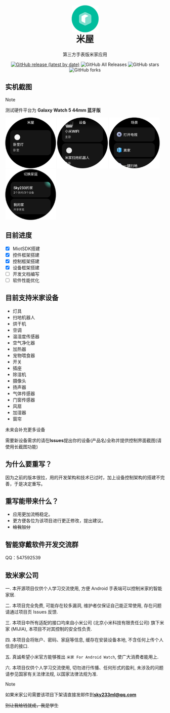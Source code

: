 <div align="center">


<img width="85" height="85" alt="" src="./image/icon.png" style="transform: translateY(42px)">

# 米屋

第三方手表版米家应用

[![GitHub release (latest by date)](https://img.shields.io/github/v/release/sky130/MiWu)](https://github.com/sky130/MiWu/releases)  ![GitHub All Releases](https://img.shields.io/github/downloads/sky130/MiWu/total) ![GitHub stars](https://img.shields.io/github/stars/sky130/MiWu?style=flat) ![GitHub forks](https://img.shields.io/github/forks/sky130/MiWu)

</div>

<!--
![MiWu](https://socialify.git.ci/sky130/MiWu/image?description=1&font=Jost&forks=1&issues=1&logo=https%3A%2F%2Fraw.githubusercontent.com%2Fsky130%2FMiWu%2Fmaster%2Fimage%2Ficon.png&name=1&owner=1&pulls=1&stargazers=1&theme=Light)
-->

## 实机截图

> [!NOTE]
> 测试硬件平台为 **Galaxy Watch 5 44mm 蓝牙版**

<img width="160" alt="" src="./image/1.png"/> <img width="160" alt="" src="./image/2.png"/> <img width="160" alt="" src="./image/3.png"/> <img width="160" alt="" src="./image/4.png"/>

## 目前进度

- [x] MiotSDK搭建
- [x] 控件框架搭建
- [x] 控制框架搭建
- [x] 设备框架搭建
- [ ] 开发文档编写
- [ ] 软件性能优化

## 目前支持米家设备

- 灯具
- 扫地机器人
- 烘干机
- 空调
- 温湿度传感器
- 空气净化器
- 加热器
- 宠物喂食器
- 开关
- 插座
- 除湿机
- 摄像头
- 扬声器
- 气体传感器
- 门窗传感器
- 风扇
- 加湿器
- 窗帘

未来会补充更多设备

需要新设备需求的请在**Issues**提出你的设备(产品名)全称并提供控制界面截图(请使用长截图功能)

## 为什么要重写？

因为之前的版本很拉，用的开发架构和技术已过时，加上设备控制架构的搭建不完善，于是决定重写。

## 重写能带来什么？

- 应用更加流畅稳定。
- 更方便各位为该项目进行更正修改，提出建议。
- ~~给我加分~~

## 智能穿戴软件开发交流群

QQ：547592539

## 致米家公司

一. 本开源项目仅供个人学习交流使用, 方便 Android 手表端可以控制米家的智能家居.

二. 本项目完全免费, 可能存在较多漏洞, 维护者仅保证自己能正常使用, 存在问题请通过项目页 Issues 反馈.

三. 本项目中所有适配的接口均来自小米公司 (北京小米科技有限责任公司) 旗下米家 (MIJIA), 本项目不对其控制的安全性负责.

四. 本项目会将账户、密码、家庭等信息, 缓存在安装设备本地, 不含任何上传个人信息的接口.

五. 真诚希望小米官方能够推出 `米家 For Android Watch`, 使广大消费者能用上.

六. 本项目仅供个人学习交流使用, 切勿进行传播、任何形式的盈利, 未涉及的问题请参见国家有关法律法规, 以国家法律法规为准.

> [!NOTE]
> 如果米家公司需要该项目下架请直接发邮件到**sky233ml@qq.com**
> 
> ~~别让我给钱就成，我是学生~~
